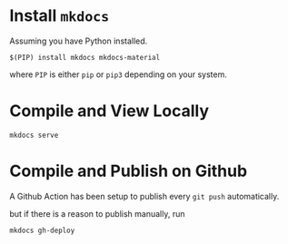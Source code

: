 # Install `mkdocs`

Assuming you have Python installed.

```
$(PIP) install mkdocs mkdocs-material
```

where `PIP` is either `pip` or `pip3` depending on your system.

# Compile and View Locally

```
mkdocs serve
```

# Compile and Publish on Github

A Github Action has been setup to publish every `git push` automatically.

but if there is a reason to publish manually, run
```
mkdocs gh-deploy
```
